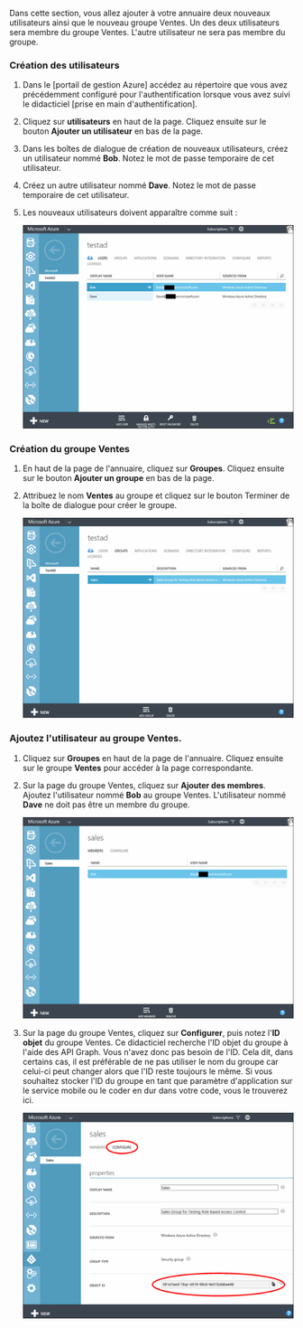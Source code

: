 ﻿Dans cette section, vous allez ajouter à votre annuaire deux nouveaux utilisateurs ainsi que le nouveau groupe Ventes. Un des deux utilisateurs sera membre du groupe Ventes. L'autre utilisateur ne sera pas membre du groupe. 

### Création des utilisateurs


1. Dans le [portail de gestion Azure] accédez au répertoire que vous avez précédemment configuré pour l'authentification lorsque vous avez suivi le didacticiel [prise en main d'authentification].
2. Cliquez sur **utilisateurs** en haut de la page. Cliquez ensuite sur le bouton **Ajouter un utilisateur** en bas de la page. 
3. Dans les boîtes de dialogue de création de nouveaux utilisateurs, créez un utilisateur nommé **Bob**. Notez le mot de passe temporaire de cet utilisateur. 
4. Créez un autre utilisateur nommé **Dave**. Notez le mot de passe temporaire de cet utilisateur.
5. Les nouveaux utilisateurs doivent apparaître comme suit :

    ![](./media/mobile-services-aad-rbac-create-sales-group/users.png)    


### Création du groupe Ventes


1. En haut de la page de l'annuaire, cliquez sur **Groupes**. Cliquez ensuite sur le bouton **Ajouter un groupe** en bas de la page. 
2. Attribuez le nom **Ventes** au groupe et cliquez sur le bouton Terminer de la boîte de dialogue pour créer le groupe. 

    ![](./media/mobile-services-aad-rbac-create-sales-group/sales-group.png)

### Ajoutez l'utilisateur au groupe Ventes.


1. Cliquez sur **Groupes** en haut de la page de l'annuaire. Cliquez ensuite sur le groupe **Ventes** pour accéder à la page correspondante. 
2. Sur la page du groupe Ventes, cliquez sur **Ajouter des membres**. Ajoutez l'utilisateur nommé **Bob** au groupe Ventes. L'utilisateur nommé **Dave** ne doit pas être un membre du groupe.

    ![](./media/mobile-services-aad-rbac-create-sales-group/group-membership.png)

3. Sur la page du groupe Ventes, cliquez sur **Configurer**, puis notez l'**ID objet** du groupe Ventes. Ce didacticiel recherche l'ID objet du groupe à l'aide des API Graph. Vous n'avez donc pas besoin de l'ID. Cela dit, dans certains cas, il est préférable de ne pas utiliser le nom du groupe car celui-ci peut changer alors que l'ID reste toujours le même. Si vous souhaitez stocker l'ID du groupe en tant que paramètre d'application sur le service mobile ou le coder en dur dans votre code, vous le trouverez ici.

    ![](./media/mobile-services-aad-rbac-create-sales-group/sales-group-id.png)


<!--HONumber=42-->
